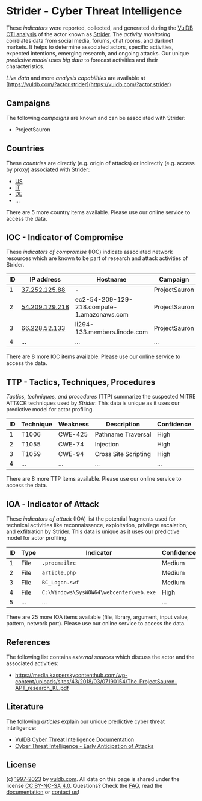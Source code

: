# Strider - Cyber Threat Intelligence

These _indicators_ were reported, collected, and generated during the [VulDB CTI analysis](https://vuldb.com/?kb.cti) of the actor known as [Strider](https://vuldb.com/?actor.strider). The _activity monitoring_ correlates data from social media, forums, chat rooms, and darknet markets. It helps to determine associated actors, specific activities, expected intentions, emerging research, and ongoing attacks. Our unique _predictive model_ uses _big data_ to forecast activities and their characteristics.

_Live data_ and more _analysis capabilities_ are available at [https://vuldb.com/?actor.strider](https://vuldb.com/?actor.strider)

## Campaigns

The following _campaigns_ are known and can be associated with Strider:

* ProjectSauron

## Countries

These _countries_ are directly (e.g. origin of attacks) or indirectly (e.g. access by proxy) associated with Strider:

* [US](https://vuldb.com/?country.us)
* [IT](https://vuldb.com/?country.it)
* [DE](https://vuldb.com/?country.de)
* ...

There are 5 more country items available. Please use our online service to access the data.

## IOC - Indicator of Compromise

These _indicators of compromise_ (IOC) indicate associated network resources which are known to be part of research and attack activities of Strider.

ID | IP address | Hostname | Campaign | Confidence
-- | ---------- | -------- | -------- | ----------
1 | [37.252.125.88](https://vuldb.com/?ip.37.252.125.88) | - | ProjectSauron | High
2 | [54.209.129.218](https://vuldb.com/?ip.54.209.129.218) | ec2-54-209-129-218.compute-1.amazonaws.com | ProjectSauron | Medium
3 | [66.228.52.133](https://vuldb.com/?ip.66.228.52.133) | li294-133.members.linode.com | ProjectSauron | High
4 | ... | ... | ... | ...

There are 8 more IOC items available. Please use our online service to access the data.

## TTP - Tactics, Techniques, Procedures

_Tactics, techniques, and procedures_ (TTP) summarize the suspected MITRE ATT&CK techniques used by _Strider_. This data is unique as it uses our predictive model for actor profiling.

ID | Technique | Weakness | Description | Confidence
-- | --------- | -------- | ----------- | ----------
1 | T1006 | CWE-425 | Pathname Traversal | High
2 | T1055 | CWE-74 | Injection | High
3 | T1059 | CWE-94 | Cross Site Scripting | High
4 | ... | ... | ... | ...

There are 8 more TTP items available. Please use our online service to access the data.

## IOA - Indicator of Attack

These _indicators of attack_ (IOA) list the potential fragments used for technical activities like reconnaissance, exploitation, privilege escalation, and exfiltration by Strider. This data is unique as it uses our predictive model for actor profiling.

ID | Type | Indicator | Confidence
-- | ---- | --------- | ----------
1 | File | `.procmailrc` | Medium
2 | File | `article.php` | Medium
3 | File | `BC_Logon.swf` | Medium
4 | File | `C:\Windows\SysWOW64\webcenter\web.exe` | High
5 | ... | ... | ...

There are 25 more IOA items available (file, library, argument, input value, pattern, network port). Please use our online service to access the data.

## References

The following list contains _external sources_ which discuss the actor and the associated activities:

* https://media.kasperskycontenthub.com/wp-content/uploads/sites/43/2018/03/07190154/The-ProjectSauron-APT_research_KL.pdf

## Literature

The following _articles_ explain our unique predictive cyber threat intelligence:

* [VulDB Cyber Threat Intelligence Documentation](https://vuldb.com/?kb.cti)
* [Cyber Threat Intelligence - Early Anticipation of Attacks](https://www.scip.ch/en/?labs.20201022)

## License

(c) [1997-2023](https://vuldb.com/?kb.changelog) by [vuldb.com](https://vuldb.com/?kb.about). All data on this page is shared under the license [CC BY-NC-SA 4.0](https://creativecommons.org/licenses/by-nc-sa/4.0/). Questions? Check the [FAQ](https://vuldb.com/?kb.faq), read the [documentation](https://vuldb.com/?kb) or [contact us](https://vuldb.com/?contact)!
